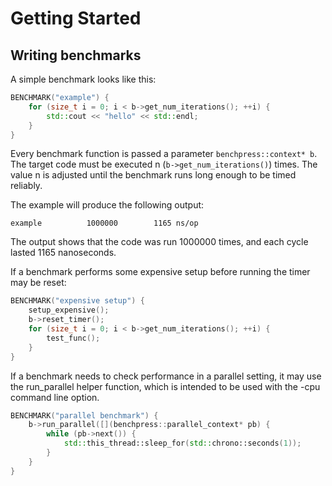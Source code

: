 # Getting Started

## Writing benchmarks

A simple benchmark looks like this:

```cpp
BENCHMARK("example") {
	for (size_t i = 0; i < b->get_num_iterations(); ++i) {
		std::cout << "hello" << std::endl;
	}
}
```

Every benchmark function is passed a parameter `benchpress::context* b`. The target code must be executed n 
(`b->get_num_iterations()`) times. The value n is adjusted until the benchmark runs long enough to be timed reliably.

The example will produce the following output:

```
example          1000000        1165 ns/op
```

The output shows that the code was run 1000000 times, and each cycle lasted 1165 nanoseconds.

If a benchmark performs some expensive setup before running the timer may be reset:

```cpp
BENCHMARK("expensive setup") {
	setup_expensive();
	b->reset_timer();
	for (size_t i = 0; i < b->get_num_iterations(); ++i) {
		test_func();
	}
}
```

If a benchmark needs to check performance in a parallel setting, it may use the run_parallel helper function, which is
intended to be used with the -cpu command line option.

```cpp
BENCHMARK("parallel benchmark") {
	b->run_parallel([](benchpress::parallel_context* pb) {
		while (pb->next()) {
            std::this_thread::sleep_for(std::chrono::seconds(1));
		}
	}
}
```